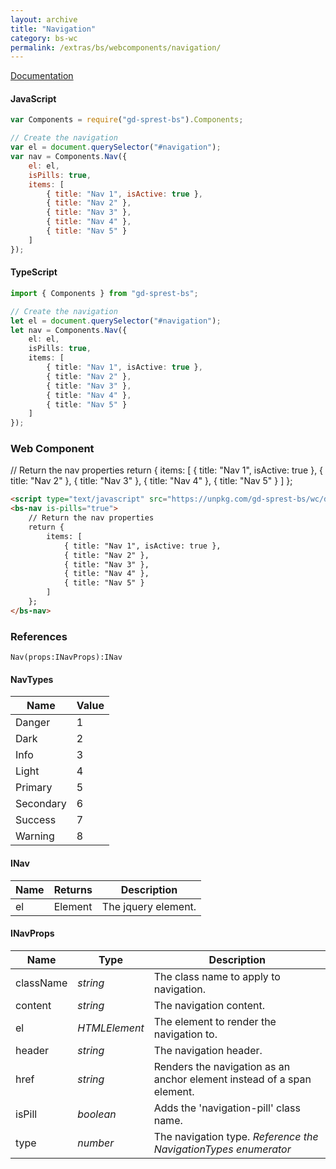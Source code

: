 ```yaml
---
layout: archive
title: "Navigation"
category: bs-wc
permalink: /extras/bs/webcomponents/navigation/
---
```

[Documentation](https://getbootstrap.com/docs/4.4/components/navs)

<div id="navigationDemo"></div>

#### JavaScript
```js
var Components = require("gd-sprest-bs").Components;

// Create the navigation
var el = document.querySelector("#navigation");
var nav = Components.Nav({
    el: el,
    isPills: true,
    items: [
        { title: "Nav 1", isActive: true },
        { title: "Nav 2" },
        { title: "Nav 3" },
        { title: "Nav 4" },
        { title: "Nav 5" }
    ]
});
```

#### TypeScript

```ts
import { Components } from "gd-sprest-bs";

// Create the navigation
let el = document.querySelector("#navigation");
let nav = Components.Nav({
    el: el,
    isPills: true,
    items: [
        { title: "Nav 1", isActive: true },
        { title: "Nav 2" },
        { title: "Nav 3" },
        { title: "Nav 4" },
        { title: "Nav 5" }
    ]
});
```

### Web Component

<bs-nav is-pills="true">
    // Return the nav properties
    return {
        items: [
            { title: "Nav 1", isActive: true },
            { title: "Nav 2" },
            { title: "Nav 3" },
            { title: "Nav 4" },
            { title: "Nav 5" }
        ]
    };
</bs-nav>

```html
<script type="text/javascript" src="https://unpkg.com/gd-sprest-bs/wc/dist/gd-sprest-bs.js"></script>
<bs-nav is-pills="true">
    // Return the nav properties
    return {
        items: [
            { title: "Nav 1", isActive: true },
            { title: "Nav 2" },
            { title: "Nav 3" },
            { title: "Nav 4" },
            { title: "Nav 5" }
        ]
    };
</bs-nav>
```

### References

```
Nav(props:INavProps):INav
```

#### NavTypes

| Name | Value |
| --- | --- |
| Danger | 1 |
| Dark | 2 |
| Info | 3 |
| Light | 4 |
| Primary | 5 |
| Secondary | 6 |
| Success | 7 |
| Warning | 8 |

#### INav

| Name | Returns | Description |
| --- | --- | --- |
| el | Element | The jquery element. |

#### INavProps

| Name | Type | Description |
| --- | --- | --- |
| className | _string_ | The class name to apply to navigation. |
| content | _string_ | The navigation content. |
| el | _HTMLElement_ | The element to render the navigation to. |
| header | _string_ | The navigation header. |
| href | _string_ | Renders the navigation as an anchor element instead of a span element. |
| isPill | _boolean_ | Adds the 'navigation-pill' class name. |
| type | _number_ | The navigation type. _Reference the NavigationTypes enumerator_ |

<script type="text/javascript" src="https://unpkg.com/gd-sprest-bs/wc/dist/gd-sprest-bs.js"></script>
<script type="text/javascript">
    // Wait for the window to be loaded
    window.addEventListener("load", function() {
        // See if a navigation exists
        var navigation = document.querySelector("#navigationDemo");
        if(navigation) {
            // Render the navigation
            $REST.Components.Nav({
                el: navigation,
                isPills: true,
                items: [
                    { title: "Nav 1", isActive: true },
                    { title: "Nav 2" },
                    { title: "Nav 3" },
                    { title: "Nav 4" },
                    { title: "Nav 5" }
                ]
            });
        }
    });
</script>